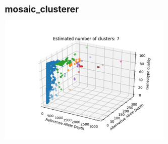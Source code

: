 # mosaic_clusterer

![Mosaic variants clustered by Mean Shift](https://github.com/pasted/mosaic_clusterer/blob/master/mosaic_variants.png)
